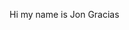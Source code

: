 Hi my name is Jon Gracias

<!---
JonGracias/JonGracias is a ✨ special ✨ repository because its `README.md` (this file) appears on your GitHub profile.
You can click the Preview link to take a look at your changes.
--->
